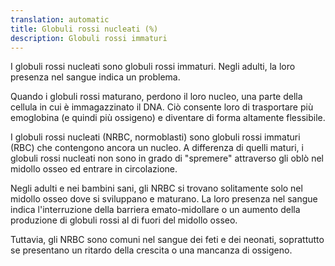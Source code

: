 ```yaml
---
translation: automatic
title: Globuli rossi nucleati (%)
description: Globuli rossi immaturi
---
```


I globuli rossi nucleati sono globuli rossi immaturi. Negli adulti, la loro presenza nel sangue indica un problema.

Quando i globuli rossi maturano, perdono il loro nucleo, una parte della cellula in cui è immagazzinato il DNA. Ciò consente loro di trasportare più emoglobina (e quindi più ossigeno) e diventare di forma altamente flessibile.

I globuli rossi nucleati (NRBC, normoblasti) sono globuli rossi immaturi (RBC) che contengono ancora un nucleo. A differenza di quelli maturi, i globuli rossi nucleati non sono in grado di "spremere" attraverso gli oblò nel midollo osseo ed entrare in circolazione.

Negli adulti e nei bambini sani, gli NRBC si trovano solitamente solo nel midollo osseo dove si sviluppano e maturano. La loro presenza nel sangue indica l'interruzione della barriera emato-midollare o un aumento della produzione di globuli rossi al di fuori del midollo osseo.

Tuttavia, gli NRBC sono comuni nel sangue dei feti e dei neonati, soprattutto se presentano un ritardo della crescita o una mancanza di ossigeno.
